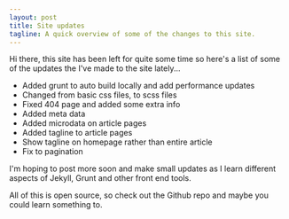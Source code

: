 ```yaml
---
layout: post
title: Site updates
tagline: A quick overview of some of the changes to this site.
---
```


Hi there, this site has been left for quite some time so here's a list of some of the updates the I've made to the site lately...

- Added grunt to auto build locally and add performance updates
- Changed from basic css files, to scss files
- Fixed 404 page and added some extra info
- Added meta data
- Added microdata on article pages
- Added tagline to article pages
- Show tagline on homepage rather than entire article
- Fix to pagination

I'm hoping to post more soon and make small updates as I learn different aspects of Jekyll, Grunt and other front end tools.

All of this is open source, so check out the Github repo and maybe you could learn something to.